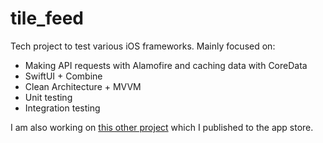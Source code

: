 # tile_feed
Tech project to test various iOS frameworks. Mainly focused on:

- Making API requests with Alamofire and caching data with CoreData
- SwiftUI + Combine
- Clean Architecture + MVVM
- Unit testing
- Integration testing

I am also working on [this other project](https://github.com/BlanesP/simple_investment_tracker) which I published to the app store.
